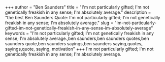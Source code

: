 +++
author = "Ben Saunders"
title = "I'm not particularly gifted; I'm not genetically freakish in any sense; I'm absolutely average."
description = "the best Ben Saunders Quote: I'm not particularly gifted; I'm not genetically freakish in any sense; I'm absolutely average."
slug = "im-not-particularly-gifted-im-not-genetically-freakish-in-any-sense-im-absolutely-average"
keywords = "I'm not particularly gifted; I'm not genetically freakish in any sense; I'm absolutely average.,ben saunders,ben saunders quotes,ben saunders quote,ben saunders sayings,ben saunders saying,quotes, sayings,quote, saying, motivation"
+++
I'm not particularly gifted; I'm not genetically freakish in any sense; I'm absolutely average.
